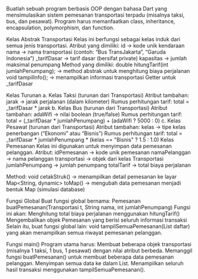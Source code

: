 Buatlah sebuah program berbasis OOP dengan bahasa Dart yang mensimulasikan sistem pemesanan transportasi terpadu (misalnya taksi, bus, dan pesawat). Program harus memanfaatkan class, inheritance, encapsulation, polymorphism, dan function.

Kelas Abstrak Transportasi Kelas ini berfungsi sebagai kelas induk dari semua jenis transportasi. Atribut yang dimiliki: id → kode unik kendaraan nama → nama transportasi (contoh: “Bus TransJakarta”, “Garuda Indonesia”) _tarifDasar → tarif dasar (bersifat private) kapasitas → jumlah maksimal penumpang
Method yang dimiliki: double hitungTarif(int jumlahPenumpang); → method abstrak untuk menghitung biaya perjalanan void tampilInfo(); → menampilkan informasi transportasi Getter untuk _tarifDasar

Kelas Turunan a. Kelas Taksi (turunan dari Transportasi) Atribut tambahan: jarak → jarak perjalanan (dalam kilometer) Rumus perhitungan tarif: total = _tarifDasar * jarak b. Kelas Bus (turunan dari Transportasi) Atribut tambahan: adaWifi → nilai boolean (true/false) Rumus perhitungan tarif: total = (_tarifDasar * jumlahPenumpang) + (adaWifi ? 5000 : 0) c. Kelas Pesawat (turunan dari Transportasi) Atribut tambahan: kelas → tipe kelas penerbangan (“Ekonomi” atau “Bisnis”) Rumus perhitungan tarif: total = _tarifDasar * jumlahPenumpang * (kelas == "Bisnis" ? 1.5 : 1.0)
Kelas Pemesanan Kelas ini digunakan untuk menyimpan data pemesanan pelanggan.
Atribut: idPemesanan → kode unik pemesanan namaPelanggan → nama pelanggan transportasi → objek dari kelas Transportasi jumlahPenumpang → jumlah penumpang totalTarif → total biaya perjalanan

Method: void cetakStruk() → menampilkan detail pemesanan ke layar Map<String, dynamic> toMap() → mengubah data pemesanan menjadi bentuk Map (simulasi database)

Fungsi Global Buat fungsi global bernama: Pemesanan buatPemesanan(Transportasi t, String nama, int jumlahPenumpang) Fungsi ini akan: Menghitung total biaya perjalanan menggunakan hitungTarif() Mengembalikan objek Pemesanan yang berisi seluruh informasi transaksi Selain itu, buat fungsi global lain: void tampilSemuaPemesanan(List daftar) yang akan menampilkan semua riwayat pemesanan pelanggan.

Fungsi main() Program utama harus: Membuat beberapa objek transportasi (misalnya 1 taksi, 1 bus, 1 pesawat) dengan nilai atribut berbeda. Memanggil fungsi buatPemesanan() untuk membuat beberapa data pemesanan pelanggan. Menyimpan semua data ke dalam List. Menampilkan seluruh hasil transaksi menggunakan tampilSemuaPemesanan().